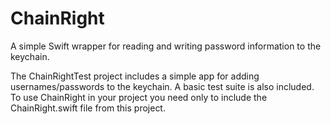 # ChainRight
A simple Swift wrapper for reading and writing password information to the keychain.

The ChainRightTest project includes a simple app for adding usernames/passwords to
the keychain. A basic test suite is also included. To use ChainRight in your project
you need only to include the ChainRight.swift file from this project.
